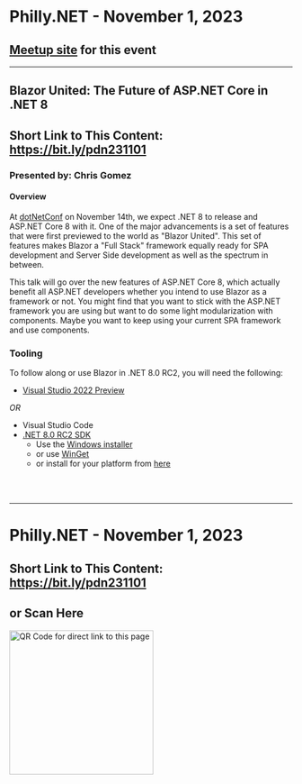 # Philly.NET - November 1, 2023

## [Meetup site](https://www.meetup.com/philly-net) for this event

***

## Blazor United: The Future of ASP.NET Core in .NET 8

## Short Link to This Content: https://bit.ly/pdn231101


### Presented by: Chris Gomez

#### Overview
At [dotNetConf](https://www.dotnetconf.net/) on November 14th, we expect .NET 8 to release and ASP.NET Core 8 with it.  One of the major advancements is a set of features that were first previewed to the world as "Blazor United".  This set of features makes Blazor a "Full Stack" framework equally ready for SPA development and Server Side development as well as the spectrum in between.

This talk will go over the new features of ASP.NET Core 8, which actually benefit all ASP.NET developers whether you intend to use Blazor as a framework or not.  You might find that you want to stick with the ASP.NET framework you are using but want to do some light modularization with components.  Maybe you want to keep using your current SPA framework and use components.

### Tooling

To follow along or use Blazor in .NET 8.0 RC2, you will need the following:

- [Visual Studio 2022 Preview](https://visualstudio.microsoft.com/vs/preview/vs2022/)

*OR*

- Visual Studio Code
- [.NET 8.0 RC2 SDK](https://dotnet.microsoft.com/en-us/download/dotnet/8.0)
    - Use the [Windows installer](https://dotnet.microsoft.com/en-us/download/dotnet/8.0)
    - or use [WinGet](https://learn.microsoft.com/dotnet/core/install/windows?WT.mc_id=dotnet-35129-website#install-with-windows-package-manager-winget)
    - or install for your platform from [here](https://dotnet.microsoft.com/download/dotnet/8.0)

<br>
<br>
<hr>

# Philly.NET - November 1, 2023

## Short Link to This Content: https://bit.ly/pdn231101

## or Scan Here
<img src="images\pdn231001.png" alt="QR Code for direct link to this page" width="256"/>
